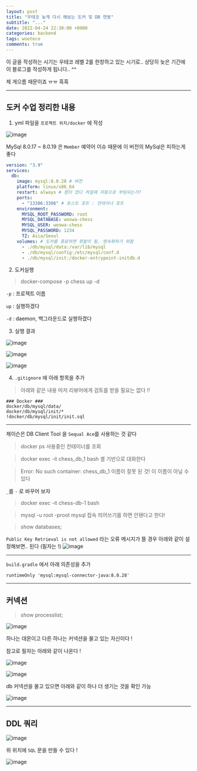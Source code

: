 ```yaml
---
layout: post
title: "우테코 늦게 다시 해보는 도커 및 DB 연동"
subtitle: "..."
date: 2022-04-24 22:30:00 +0900
categories: backend
tags: wooteco
comments: true
---
```


이 글을 작성하는 시기는 우테코 레벨 2를 한창하고 있는 시기로.. 상당히 늦은 기간에 이 블로그를 작성하게 됩니다.. ^^

제 게으름 때문이죠 ㅠㅠ 흑흑

---

## 도커 수업 정리한 내용

1. yml 파일을 `프로젝트 위치/docker` 에 작성

![image](https://user-images.githubusercontent.com/66164361/164979968-684ab61d-2b85-4f81-878c-6500ff8297b2.png)

MySql 8.0.17 ~ 8.0.19 은 `Member` 예약어 이슈 때문에 이 버전의 MySql은 피하는게 좋다

```yml
version: "3.9"
services:
  db:
    image: mysql:8.0.28 # 버전
    platform: linux/x86_64
    restart: always # 컴터 껐다 켜질때 자동으로 부팅되는가?
    ports:
      - "13306:3306" # 호스트 포트 : 컨테이너 포트
    environment:
      MYSQL_ROOT_PASSWORD: root
      MYSQL_DATABASE: woowa-chess
      MYSQL_USER: woowa-chess
      MYSQL_PASSWORD: 1234
      TZ: Asia/Seoul
    volumes: # 도커를 종료하면 휘발이 됨. 영속화하기 위함
      - ./db/mysql/data:/var/lib/mysql
      - ./db/mysql/config:/etc/mysql/conf.d
      - ./db/mysql/init:/docker-entrypoint-initdb.d
```

2. 도커실행

> docker-compose -p chess up -d

`-p` : 프로젝트 이름

`up` : 실행하겠다

`-d` : daemon, 백그라운드로 실행하겠다

3. 실행 결과

![image](https://user-images.githubusercontent.com/66164361/164980068-5612ef3f-e75a-425b-9923-4abd2ab2bf22.png)

![image](https://user-images.githubusercontent.com/66164361/164980119-efcb7980-92c4-473a-ae7c-1deaee9609e0.png)

![image](https://user-images.githubusercontent.com/66164361/164981051-9ab8779c-f97f-44f5-8aa0-5202020780fa.png)

4. `.gitignore` 에 아래 항목을 추가

> 아래와 같은 내용 마저 리뷰어에게 검토를 받을 필요는 없다 !!

```
### Docker ###
docker/db/mysql/data/
docker/db/mysql/init/*
!docker/db/mysql/init/init.sql
```

---

제이슨은 DB Client Tool 을 `Sequal Ace`를 사용하는 것 같다

> docker ps
> 사용중인 컨테이너를 조회

> docker exec -it chess_db_1 bash
> 셸 기반으로 대화한다

> Error: No such container: chess_db_1
> 이름이 잘못 된 것! 이 이름이 아닐 수 있다

`_`를 `-` 로 바꾸어 보자

> docker exec -it chess-db-1 bash

> mysql -u root -proot
> mysql 접속
> 띄어쓰기를 하면 안됀다고 한다!

> show databases;

`Public Key Retrieval is not allowed` 라는 오류 메시지가 뜰 경우 아래와 같이 설정해보면.. 된다 (필자는 !)
![image](https://user-images.githubusercontent.com/66164361/164981401-55cc1fac-30cb-428c-b529-cb7bce235200.png)

---

`build.gradle` 에서 아래 의존성을 추가

```
runtimeOnly 'mysql:mysql-connector-java:8.0.28'
```

---

## 커넥션

> show processlist;

![image](https://user-images.githubusercontent.com/66164361/164982040-1d6c702f-9c0b-425c-a472-e5a74761885a.png)

하나는 데몬이고 다른 하나는 커넥션을 물고 있는 자신이다 !

참고로 필자는 아래와 같이 나온다 !

![image](https://user-images.githubusercontent.com/66164361/164982125-43896574-561b-4798-9015-67fdbb75e393.png)

![image](https://user-images.githubusercontent.com/66164361/164982235-667cf394-34cf-4f65-927b-171fc7721d0e.png)

db 커넥션을 물고 있으면 아래와 같이 하나 더 생기는 것을 확인 가능

![image](https://user-images.githubusercontent.com/66164361/164982224-92751338-26cd-48a0-8a31-a13af5b77362.png)

---

## DDL 쿼리

![image](https://user-images.githubusercontent.com/66164361/164982336-d2259d3e-808a-43ab-81e2-aa97fc99489f.png)

위 위치에 `SQL` 문을 만들 수 있다 !

![image](https://user-images.githubusercontent.com/66164361/164982475-ee53cd0c-70c7-4d40-85b8-0075ee601cb8.png)
